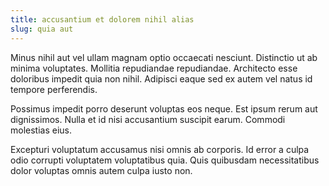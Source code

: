 ```yaml
---
title: accusantium et dolorem nihil alias
slug: quia aut
---
```


Minus nihil aut vel ullam magnam optio occaecati nesciunt. Distinctio ut ab minima voluptates. Mollitia repudiandae repudiandae. Architecto esse doloribus impedit quia non nihil. Adipisci eaque sed ex autem vel natus id tempore perferendis.

Possimus impedit porro deserunt voluptas eos neque. Est ipsum rerum aut dignissimos. Nulla et id nisi accusantium suscipit earum. Commodi molestias eius.

Excepturi voluptatum accusamus nisi omnis ab corporis. Id error a culpa odio corrupti voluptatem voluptatibus quia. Quis quibusdam necessitatibus dolor voluptas omnis autem culpa iusto non.
